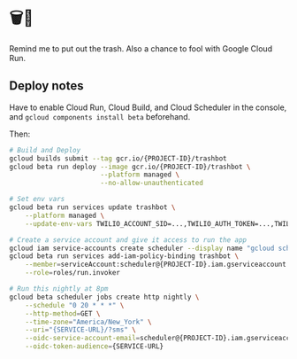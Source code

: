# 🗑🤖

Remind me to put out the trash. Also a chance to fool with Google Cloud Run.

## Deploy notes

Have to enable Cloud Run, Cloud Build, and Cloud Scheduler in the console, and
`gcloud components install beta` beforehand.

Then:

```bash
# Build and Deploy
gcloud builds submit --tag gcr.io/{PROJECT-ID}/trashbot
gcloud beta run deploy --image gcr.io/{PROJECT-ID}/trashbot \
                       --platform managed \
                       --no-allow-unauthenticated

# Set env vars
gcloud beta run services update trashbot \
    --platform managed \
    --update-env-vars TWILIO_ACCOUNT_SID=...,TWILIO_AUTH_TOKEN=...,TWILIO_FROM_NUMBER=...,SMS_RECIPIENTS=...

# Create a service account and give it access to run the app
gcloud iam service-accounts create scheduler --display name "gcloud scheduler"
gcloud beta run services add-iam-policy-binding trashbot \
    --member=serviceAccount:scheduler@{PROJECT-ID}.iam.gserviceaccount.com \
    --role=roles/run.invoker

# Run this nightly at 8pm
gcloud beta scheduler jobs create http nightly \
    --schedule "0 20 * * *" \
    --http-method=GET \
    --time-zone="America/New_York" \
    --uri="{SERVICE-URL}/?sms" \
    --oidc-service-account-email=scheduler@{PROJECT-ID}.iam.gserviceaccount.com \
    --oidc-token-audience={SERVICE-URL}
```
